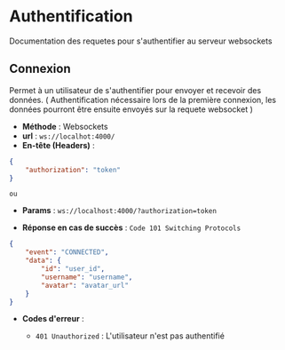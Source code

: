 # Authentification

Documentation des requetes pour s'authentifier au serveur websockets

## Connexion

Permet à un utilisateur de s'authentifier pour envoyer et recevoir des données. ( Authentification nécessaire lors de la première connexion, les données pourront être ensuite envoyés sur la requete websocket )

- **Méthode** : Websockets
- **url** : `ws://localhot:4000/`
- **En-tête (Headers)** :

```json
{
    "authorization": "token"
}
```
    ou
- **Params** : `ws://localhost:4000/?authorization=token`
  
- **Réponse en cas de succès** : `Code 101 Switching Protocols`
```json
{
	"event": "CONNECTED",
	"data": {
		"id": "user_id",
		"username": "username",
		"avatar": "avatar_url"
	}
}
```


- **Codes d'erreur** :

  - `401 Unauthorized` : L'utilisateur n'est pas authentifié
